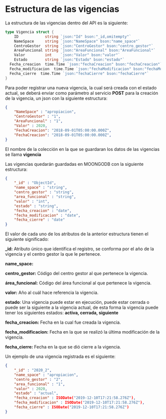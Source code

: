 # Estructura de las vigencias

La estructura de las vigencias dentro del API es la siguiente:

```go
type Vigencia struct {
	ID            string `json:"Id" bson:"_id,omitempty"`
	NameSpace     string `json:"NameSpace" bson:"name_space"`
	CentroGestor  string `json:"CentroGestor" bson:"centro_gestor"`
	AreaFuncional string `json:"AreaFuncional" bson:"AreaFuncional"`
	Valor         int    `json:"Valor" bson:"valor"`
	Estado        string `json:"Estado" bson:"estado"`
  Fecha_creacion  time.Time `json:"fechaCreacion" bson:"fechaCreacion"`
  Fecha_modificacion  time.Time `json:"fechaModificacion" bson:"fechaModificacion"`
  Fecha_cierre  time.Time `json:"fechaCierre" bson:"fechaCierre"`
}
```

Para poder registrar una nueva vigencia, la cual será creada con el estado actual, se deberá enviar como parámetro al servicio **POST** para la creación de la vigencia, un json con la siguiente estructura:

```json
{    
	"NameSpace" : "apropiacion",
    "CentroGestor" : "1",
    "AreaFuncional" : "1",
    "Valor" : 2020,
    "FechaCreacion": "2018-09-01T05:00:00.000Z",
    "FechaCreacion": "2018-09-01T05:00:00.000Z",
}
```

El nombre de la colección en la que se guardaran los datos de las vigencias se llama **vigencia**


Las vigencias quedarán guardadas en MOONGODB con la siguiente estructura: 
```json
{
    "_id" : "ObjectId",
    "name_space" : "string",
    "centro_gestor" : "string",
    "area_funcional" : "string",
    "valor" : "int",
    "estado" : "string",
    "fecha_creacion" : "date",
    "fecha_modificacion" : "date",
    "fecha_cierre" : "date"
}
```

El valor de cada uno de los atributos de la anterior estructura tienen el siguiente significado:

**_id:** Atributo único que identifica el registro, se conforma por el año de la vigencia y el centro gestor la que le pertenece.

**name_space:** 

**centro_gestor:** Código del centro gestor al que pertenece la vigencia.

**área_funcional:** Código del área funcional al que pertenece la vigencia.

**valor:** Año al cuál hace referencia la vigencia.

**estado**: Una vigencia puede estar en ejecución, puede estar cerrada o puede ser la siguiente a la vigencia actual, de esta forma la vigencia puede tener los siguientes estados: **activa, cerrada, siguiente**

**fecha_creacion:** Fecha en la cual fue creada la vigencia.

**fecha_modificacion:** Fecha en la que se realizó la última modificación de la vigencia.

**fecha_cierre:** Fecha en la que se dió cierre a la vigencia.


Un ejemplo de una vigencia registrada es el siguiente:
```json
{
    "_id" : "2020_2",
    "name_space" : "apropiacion",
    "centro_gestor" : "2",
    "area_funcional" : "1",
    "valor" : 2020,
    "estado" : "actual",
    "fecha_creacion" : ISODate("2019-12-10T17:21:58.276Z"),
    "fecha_modificacion" : ISODate("2019-12-10T17:21:58.276Z"),
    "fecha_cierre" : ISODate("2019-12-10T17:21:58.276Z")
}
```
